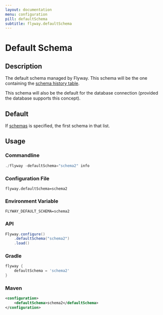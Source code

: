 ```yaml
---
layout: documentation
menu: configuration
pill: defaultSchema
subtitle: flyway.defaultSchema
---
```


# Default Schema

## Description
The default schema managed by Flyway. This schema will be the one containing the [schema history table](/documentation/migrations#schema-history-table).

This schema will also be the default for the database connection (provided the database supports this concept).

## Default
If [schemas](/documentation/configuration/schemas) is specified, the first schema in that list.

## Usage

### Commandline
```powershell
./flyway -defaultSchema="schema2" info
```

### Configuration File
```properties
flyway.defaultSchema=schema2
```

### Environment Variable
```properties
FLYWAY_DEFAULT_SCHEMA=schema2
```

### API
```java
Flyway.configure()
    .defaultSchema("schema2")
    .load()
```

### Gradle
```groovy
flyway {
    defaultSchema = 'schema2'
}
```

### Maven
```xml
<configuration>
    <defaultSchema>schema2</defaultSchema>
</configuration>
```